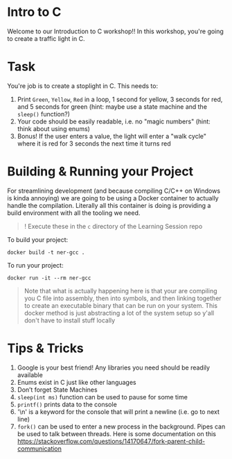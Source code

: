 # Intro to C

Welcome to our Introduction to C workshop!! In this workshop, you're going to create a traffic light in C.

# Task

You're job is to create a stoplight in C. This needs to:
1. Print `Green`, `Yellow`, `Red` in a loop, 1 second for yellow, 3 seconds for red, and 5 seconds for green (hint: maybe use a state machine and the `sleep()` function?)
2. Your code should be easily readable, i.e. no "magic numbers" (hint: think about using enums)
3. Bonus! If the user enters a value, the light will enter a "walk cycle" where it is red for 3 seconds the next time it turns red

# Building & Running your Project

For streamlining development (and because compiling C/C++ on Windows is kinda annoying) we are going to be using a Docker container to actually handle the compilation. Literally all this container is doing is providing a build environment with all the tooling we need.

>! Execute these in the `c` directory of the Learning Session repo

To build your project:
```
docker build -t ner-gcc .
```

To run your project:
```
docker run -it --rm ner-gcc
```

> Note that what is actually happening here is that your are compiling you C file into assembly, then into symbols, and then linking together to create an executable binary that can be run on your system. This docker method is just abstracting a lot of the system setup so y'all don't have to install stuff locally


# Tips & Tricks

1. Google is your best friend! Any libraries you need should be readily available
2. Enums exist in C just like other languages
3. Don’t forget State Machines
4. `sleep(int ms)` function can be used to pause for some time
5. `printf()` prints data to the console
6. '\n' is a keyword for the console that will print a newline (i.e. go to next line)
7. `fork()` can be used to enter a new process in the background. Pipes can be used to talk between threads. Here is some documentation on this https://stackoverflow.com/questions/14170647/fork-parent-child-communication
